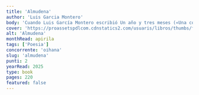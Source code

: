```yaml
---
title: 'Almudena'
author: 'Luis Garcia Montero'
body: 'Cuando Luis García Montero escribió Un año y tres meses («Una conmovedora lección de duelo» Luis Bagué Quílez, El País; «Una tabla de salvación ante el naufragio» Josep Cuní, El Periódico) para contar la convalecencia y la despedida de su mujer, la escritora Almudena Grandes, en realidad había compuesto el capítulo final de una larga historia de amor que se inició muchos años antes y que había ido contando, como en un hilo rojo, en composiciones dedicadas a ella en sus sucesivos libros de poesía.'
cover: 'https://proassetspdlcom.cdnstatics2.com/usuaris/libros/thumbs/f5ce4415-c4a0-45bb-ad30-13f767617eb9/d_295_510/portada_almudena_luis-garcia-montero_202403070940.webp'
alt: 'Almudena'
monthRead: apirila
tags: ['Poesia']
concorrente: 'oihana'
slug: 'almudena'
punti: 2
yearRead: 2025
type: book
pages: 220
featured: false
---
```


